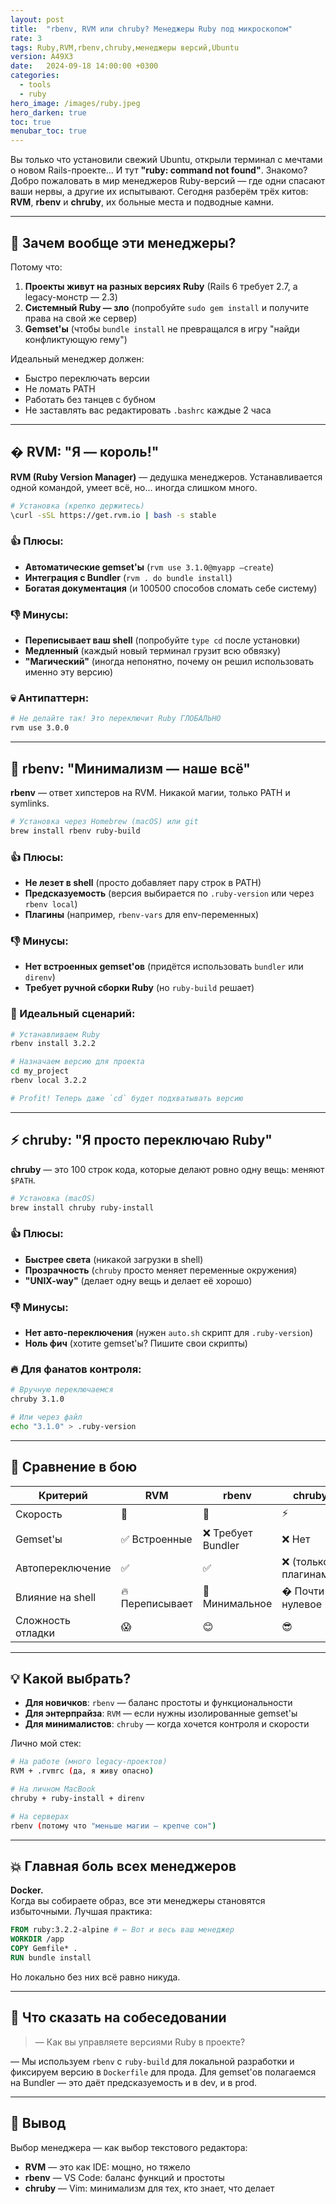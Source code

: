 ```yaml
---
layout: post
title:  "rbenv, RVM или chruby? Менеджеры Ruby под микроскопом"
rate: 3
tags: Ruby,RVM,rbenv,chruby,менеджеры версий,Ubuntu
version: A49X3
date:   2024-09-18 14:00:00 +0300
categories:
  - tools
  - ruby
hero_image: /images/ruby.jpeg
hero_darken: true
toc: true
menubar_toc: true
---
```


Вы только что установили свежий Ubuntu, открыли терминал с мечтами о новом Rails-проекте... И тут **"ruby: command not found"**. Знакомо? Добро пожаловать в мир менеджеров Ruby-версий — где одни спасают ваши нервы, а другие их испытывают. Сегодня разберём трёх китов: **RVM**, **rbenv** и **chruby**, их больные места и подводные камни.

---

## 🧐 Зачем вообще эти менеджеры?

Потому что:

1. **Проекты живут на разных версиях Ruby** (Rails 6 требует 2.7, а legacy-монстр — 2.3)
2. **Системный Ruby — зло** (попробуйте `sudo gem install` и получите права на свой же сервер)
3. **Gemset'ы** (чтобы `bundle install` не превращался в игру "найди конфликтующую гему")

Идеальный менеджер должен:
- Быстро переключать версии
- Не ломать PATH
- Работать без танцев с бубном
- Не заставлять вас редактировать `.bashrc` каждые 2 часа

---

## � RVM: "Я — король!"

**RVM (Ruby Version Manager)** — дедушка менеджеров. Устанавливается одной командой, умеет всё, но... иногда слишком много.

```bash
# Установка (крепко держитесь)
\curl -sSL https://get.rvm.io | bash -s stable
```

### 👍 Плюсы:
- **Автоматические gemset'ы** (`rvm use 3.1.0@myapp —create`)
- **Интеграция с Bundler** (`rvm . do bundle install`)
- **Богатая документация** (и 100500 способов сломать себе систему)

### 👎 Минусы:
- **Переписывает ваш shell** (попробуйте `type cd` после установки)
- **Медленный** (каждый новый терминал грузит всю обвязку)
- **"Магический"** (иногда непонятно, почему он решил использовать именно эту версию)

### 💀 Антипаттерн:
```bash
# Не делайте так! Это переключит Ruby ГЛОБАЛЬНО
rvm use 3.0.0
```

---

## 🧊 rbenv: "Минимализм — наше всё"

**rbenv** — ответ хипстеров на RVM. Никакой магии, только PATH и symlinks.

```bash
# Установка через Homebrew (macOS) или git
brew install rbenv ruby-build
```

### 👍 Плюсы:
- **Не лезет в shell** (просто добавляет пару строк в PATH)
- **Предсказуемость** (версия выбирается по `.ruby-version` или через `rbenv local`)
- **Плагины** (например, `rbenv-vars` для env-переменных)

### 👎 Минусы:
- **Нет встроенных gemset'ов** (придётся использовать `bundler` или `direnv`)
- **Требует ручной сборки Ruby** (но `ruby-build` решает)

### 🎯 Идеальный сценарий:
```bash
# Устанавливаем Ruby
rbenv install 3.2.2

# Назначаем версию для проекта
cd my_project
rbenv local 3.2.2

# Profit! Теперь даже `cd` будет подхватывать версию
```

---

## ⚡ chruby: "Я просто переключаю Ruby"

**chruby** — это 100 строк кода, которые делают ровно одну вещь: меняют `$PATH`.

```bash
# Установка (macOS)
brew install chruby ruby-install
```

### 👍 Плюсы:
- **Быстрее света** (никакой загрузки в shell)
- **Прозрачность** (`chruby` просто меняет переменные окружения)
- **"UNIX-way"** (делает одну вещь и делает её хорошо)

### 👎 Минусы:
- **Нет авто-переключения** (нужен `auto.sh` скрипт для `.ruby-version`)
- **Ноль фич** (хотите gemset'ы? Пишите свои скрипты)

### 🔥 Для фанатов контроля:
```bash
# Вручную переключаемся
chruby 3.1.0

# Или через файл
echo "3.1.0" > .ruby-version
```

---

## 🧪 Сравнение в бою

| Критерий          | RVM               | rbenv             | chruby            |
|-------------------|-------------------|-------------------|-------------------|
| Скорость          | 🐢                | 🐇                | ⚡                |
| Gemset'ы          | ✅ Встроенные     | ❌ Требует Bundler| ❌ Нет            |
| Автопереключение  | ✅                | ✅                | ❌ (только с плагинами) |
| Влияние на shell  | 🔥 Переписывает   | 🔄 Минимальное    | � Почти нулевое   |
| Сложность отладки | 😱                | 😊                | 😎                |

---

## 💡 Какой выбрать?

- **Для новичков**: `rbenv` — баланс простоты и функциональности
- **Для энтерпрайза**: `RVM` — если нужны изолированные gemset'ы
- **Для минималистов**: `chruby` — когда хочется контроля и скорости

Лично мой стек:
```bash
# На работе (много legacy-проектов)
RVM + .rvmrc (да, я живу опасно)

# На личном MacBook
chruby + ruby-install + direnv

# На серверах
rbenv (потому что "меньше магии — крепче сон")
```

---

## 💥 Главная боль всех менеджеров

**Docker.**  
Когда вы собираете образ, все эти менеджеры становятся избыточными. Лучшая практика:

```dockerfile
FROM ruby:3.2.2-alpine # ← Вот и весь ваш менеджер
WORKDIR /app
COPY Gemfile* .
RUN bundle install
```

Но локально без них всё равно никуда.

---

## 🎤 Что сказать на собеседовании

> — Как вы управляете версиями Ruby в проекте?

— Мы используем `rbenv` с `ruby-build` для локальной разработки и фиксируем версию в `Dockerfile` для прода. Для gemset'ов полагаемся на Bundler — это даёт предсказуемость и в dev, и в prod.

---

## 🧾 Вывод

Выбор менеджера — как выбор текстового редактора:  
- **RVM** — это как IDE: мощно, но тяжело  
- **rbenv** — VS Code: баланс функций и простоты  
- **chruby** — Vim: минимализм для тех, кто знает, что делает  
